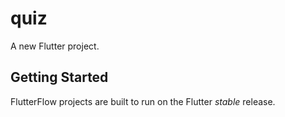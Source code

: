 # quiz

A new Flutter project.

## Getting Started

FlutterFlow projects are built to run on the Flutter _stable_ release.
